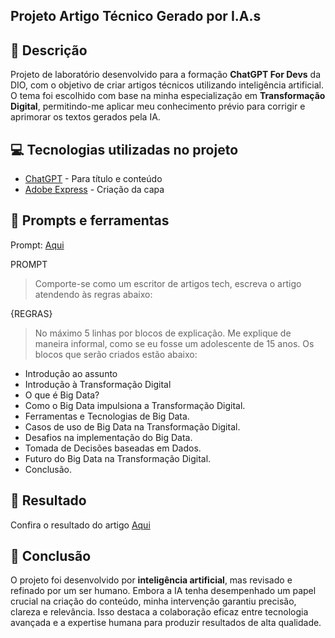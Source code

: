 
## Projeto Artigo Técnico Gerado por I.A.s

## 📒 Descrição

Projeto de laboratório desenvolvido para a formação **ChatGPT For Devs** da DIO, com o objetivo de criar artigos técnicos utilizando inteligência artificial. O tema foi escolhido com base na minha especialização em **Transformação Digital**, permitindo-me aplicar meu conhecimento prévio para corrigir e aprimorar os textos gerados pela IA.

## 💻 Tecnologias utilizadas no projeto

- [ChatGPT](https://chat.openai.com/) - Para título e conteúdo
- [Adobe Express](https://www.adobe.com/br/express/) - Criação da capa

## 📄 Prompts e ferramentas

Prompt: [Aqui](https://docs.google.com/document/d/1iUvef6FIFma2EyQGErirSYQl4vdlAHYXlI3OSQvbkz0/edit?usp=drive_link) 

PROMPT

> Comporte-se como um escritor de artigos tech, escreva o artigo atendendo às regras abaixo:

{REGRAS}
> No máximo 5 linhas por blocos de explicação.
> Me explique de maneira informal, como se eu fosse um adolescente de 15 anos.
> Os blocos que serão criados estão abaixo: 
- Introdução ao assunto
- Introdução à Transformação Digital 
- O que é Big Data?
- Como o Big Data impulsiona a Transformação Digital. 
- Ferramentas e Tecnologias de Big Data.
- Casos de uso de Big Data na Transformação Digital.
- Desafios na implementação do Big Data.
- Tomada de Decisões baseadas em Dados.
- Futuro do Big Data na Transformação Digital. 
- Conclusão.

## 🚀 Resultado

Confira o resultado do artigo [Aqui]()

## 🥳 Conclusão

O projeto foi desenvolvido por **inteligência artificial**, mas revisado e refinado por um ser humano. Embora a IA tenha desempenhado um papel crucial na criação do conteúdo, minha intervenção garantiu precisão, clareza e relevância. Isso destaca a colaboração eficaz entre tecnologia avançada e a expertise humana para produzir resultados de alta qualidade.
